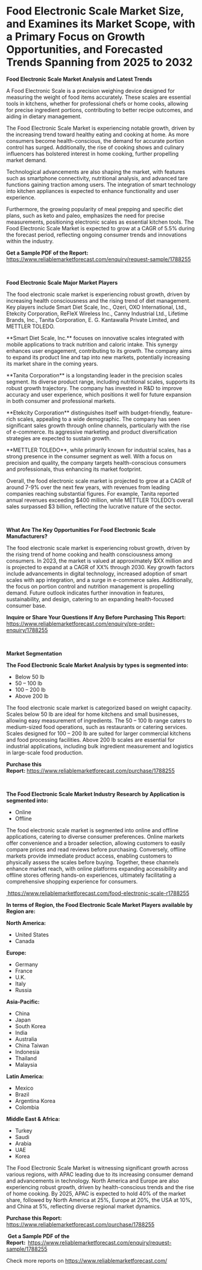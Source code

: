 <p><h1>Food Electronic Scale Market Size, and Examines its Market Scope, with a Primary Focus on Growth Opportunities, and Forecasted Trends Spanning from 2025 to 2032</h1></p><p><strong>Food Electronic Scale Market Analysis and Latest Trends</strong></p>
<p><p>A Food Electronic Scale is a precision weighing device designed for measuring the weight of food items accurately. These scales are essential tools in kitchens, whether for professional chefs or home cooks, allowing for precise ingredient portions, contributing to better recipe outcomes, and aiding in dietary management.</p><p>The Food Electronic Scale Market is experiencing notable growth, driven by the increasing trend toward healthy eating and cooking at home. As more consumers become health-conscious, the demand for accurate portion control has surged. Additionally, the rise of cooking shows and culinary influencers has bolstered interest in home cooking, further propelling market demand.</p><p>Technological advancements are also shaping the market, with features such as smartphone connectivity, nutritional analysis, and advanced tare functions gaining traction among users. The integration of smart technology into kitchen appliances is expected to enhance functionality and user experience.</p><p>Furthermore, the growing popularity of meal prepping and specific diet plans, such as keto and paleo, emphasizes the need for precise measurements, positioning electronic scales as essential kitchen tools. The Food Electronic Scale Market is expected to grow at a CAGR of 5.5% during the forecast period, reflecting ongoing consumer trends and innovations within the industry.</p></p>
<p><strong>Get a Sample PDF of the Report:&nbsp;</strong> <a href="https://www.reliablemarketforecast.com/enquiry/request-sample/1788255?utm_campaign=3091&utm_medium=2&utm_source=Github&utm_content=ia&utm_term=05042025&utm_id=food-electronic-scale">https://www.reliablemarketforecast.com/enquiry/request-sample/1788255</a></p>
<p>&nbsp;</p>
<p><strong>Food Electronic Scale Major Market Players</strong></p>
<p><p>The food electronic scale market is experiencing robust growth, driven by increasing health consciousness and the rising trend of diet management. Key players include Smart Diet Scale, Inc., Ozeri, OXO International, Ltd., Etekcity Corporation, ReFleX Wireless Inc., Canny Industrial Ltd., Lifetime Brands, Inc., Tanita Corporation, E. G. Kantawalla Private Limited, and METTLER TOLEDO.</p><p>**Smart Diet Scale, Inc.** focuses on innovative scales integrated with mobile applications to track nutrition and caloric intake. This synergy enhances user engagement, contributing to its growth. The company aims to expand its product line and tap into new markets, potentially increasing its market share in the coming years.</p><p>**Tanita Corporation** is a longstanding leader in the precision scales segment. Its diverse product range, including nutritional scales, supports its robust growth trajectory. The company has invested in R&D to improve accuracy and user experience, which positions it well for future expansion in both consumer and professional markets.</p><p>**Etekcity Corporation** distinguishes itself with budget-friendly, feature-rich scales, appealing to a wide demographic. The company has seen significant sales growth through online channels, particularly with the rise of e-commerce. Its aggressive marketing and product diversification strategies are expected to sustain growth.</p><p>**METTLER TOLEDO**, while primarily known for industrial scales, has a strong presence in the consumer segment as well. With a focus on precision and quality, the company targets health-conscious consumers and professionals, thus enhancing its market footprint.</p><p>Overall, the food electronic scale market is projected to grow at a CAGR of around 7-9% over the next few years, with revenues from leading companies reaching substantial figures. For example, Tanita reported annual revenues exceeding $400 million, while METTLER TOLEDO’s overall sales surpassed $3 billion, reflecting the lucrative nature of the sector.</p></p>
<p>&nbsp;</p>
<p><strong>What Are The Key Opportunities For Food Electronic Scale Manufacturers?</strong></p>
<p><p>The food electronic scale market is experiencing robust growth, driven by the rising trend of home cooking and health consciousness among consumers. In 2023, the market is valued at approximately $XX million and is projected to expand at a CAGR of XX% through 2030. Key growth factors include advancements in digital technology, increased adoption of smart scales with app integration, and a surge in e-commerce sales. Additionally, the focus on portion control and nutrition management is propelling demand. Future outlook indicates further innovation in features, sustainability, and design, catering to an expanding health-focused consumer base.</p></p>
<p><strong>Inquire or Share Your Questions If Any Before Purchasing This Report:</strong> <a href="https://www.reliablemarketforecast.com/enquiry/pre-order-enquiry/1788255?utm_campaign=3091&utm_medium=2&utm_source=Github&utm_content=ia&utm_term=05042025&utm_id=food-electronic-scale">https://www.reliablemarketforecast.com/enquiry/pre-order-enquiry/1788255</a></p>
<p>&nbsp;</p>
<p><strong>Market Segmentation</strong></p>
<p><strong>The Food Electronic Scale Market Analysis by types is segmented into:</strong></p>
<p><ul><li>Below 50 lb</li><li>50 – 100 lb</li><li>100 – 200 lb</li><li>Above 200 lb</li></ul></p>
<p><p>The food electronic scale market is categorized based on weight capacity. Scales below 50 lb are ideal for home kitchens and small businesses, allowing easy measurement of ingredients. The 50 – 100 lb range caters to medium-sized food operations, such as restaurants or catering services. Scales designed for 100 – 200 lb are suited for larger commercial kitchens and food processing facilities. Above 200 lb scales are essential for industrial applications, including bulk ingredient measurement and logistics in large-scale food production.</p></p>
<p><strong>Purchase this Report:&nbsp;</strong><a href="https://www.reliablemarketforecast.com/purchase/1788255?utm_campaign=3091&utm_medium=2&utm_source=Github&utm_content=ia&utm_term=05042025&utm_id=food-electronic-scale">https://www.reliablemarketforecast.com/purchase/1788255</a></p>
<p>&nbsp;</p>
<p><strong>The Food Electronic Scale Market Industry Research by Application is segmented into:</strong></p>
<p><ul><li>Online</li><li>Offline</li></ul></p>
<p><p>The food electronic scale market is segmented into online and offline applications, catering to diverse consumer preferences. Online markets offer convenience and a broader selection, allowing customers to easily compare prices and read reviews before purchasing. Conversely, offline markets provide immediate product access, enabling customers to physically assess the scales before buying. Together, these channels enhance market reach, with online platforms expanding accessibility and offline stores offering hands-on experiences, ultimately facilitating a comprehensive shopping experience for consumers.</p></p>
<p><a href="https://www.reliablemarketforecast.com/food-electronic-scale-r1788255?utm_campaign=3091&utm_medium=2&utm_source=Github&utm_content=ia&utm_term=05042025&utm_id=food-electronic-scale">&nbsp;https://www.reliablemarketforecast.com/food-electronic-scale-r1788255</a></p>
<p><strong>In terms of Region, the Food Electronic Scale Market Players available by Region are:</strong></p>
<p>
    <p> <strong> North America: </strong>
        <ul>
            <li>United States</li>
            <li>Canada</li>
        </ul>
        </p> 
    <p> <strong> Europe: </strong>
        <ul>
            <li>Germany</li>
            <li>France</li>
            <li>U.K.</li>
            <li>Italy</li>
            <li>Russia</li>
        </ul>
        </p> 
    <p> <strong> Asia-Pacific: </strong>
        <ul>
            <li>China</li>
            <li>Japan</li>
            <li>South Korea</li>
            <li>India</li>
            <li>Australia</li>
            <li>China Taiwan</li>
            <li>Indonesia</li>
            <li>Thailand</li>
            <li>Malaysia</li>
        </ul>
        </p> 
    <p> <strong> Latin America: </strong>
        <ul>
            <li>Mexico</li>
            <li>Brazil</li>
            <li>Argentina Korea</li>
            <li>Colombia</li>
        </ul>
        </p> 
    <p> <strong> Middle East & Africa: </strong>
        <ul>
            <li>Turkey</li>
            <li>Saudi</li>
            <li>Arabia</li>
            <li>UAE</li>
            <li>Korea</li>
        </ul>
    </p>
    </p>
<p><p>The Food Electronic Scale Market is witnessing significant growth across various regions, with APAC leading due to its increasing consumer demand and advancements in technology. North America and Europe are also experiencing robust growth, driven by health-conscious trends and the rise of home cooking. By 2025, APAC is expected to hold 40% of the market share, followed by North America at 25%, Europe at 20%, the USA at 10%, and China at 5%, reflecting diverse regional market dynamics.</p></p>
<p><strong>Purchase this Report: </strong><a href="https://www.reliablemarketforecast.com/purchase/1788255?utm_campaign=3091&utm_medium=2&utm_source=Github&utm_content=ia&utm_term=05042025&utm_id=food-electronic-scale">https://www.reliablemarketforecast.com/purchase/1788255</a></p>
<p>&nbsp;<strong>Get a Sample PDF of the Report:&nbsp;&nbsp;</strong><a href="https://www.reliablemarketforecast.com/enquiry/request-sample/1788255?utm_campaign=3091&utm_medium=2&utm_source=Github&utm_content=ia&utm_term=05042025&utm_id=food-electronic-scale">https://www.reliablemarketforecast.com/enquiry/request-sample/1788255</a></p>
<p><strong></strong></p>
<p>Check more reports on <a href="https://www.reliablemarketforecast.com/?utm_campaign=3091&utm_medium=2&utm_source=Github&utm_content=ia&utm_term=05042025&utm_id=food-electronic-scale">https://www.reliablemarketforecast.com/</a></p>